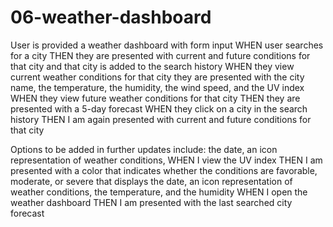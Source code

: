 # 06-weather-dashboard

User is provided a weather dashboard with form input
WHEN user searches for a city
THEN they are presented with current and future conditions for that city and that city is added to the search history
WHEN they view current weather conditions for that city
they are presented with the city name, the temperature, the humidity, the wind speed, and the UV index
WHEN they view future weather conditions for that city
THEN they are presented with a 5-day forecast
WHEN they click on a city in the search history
THEN I am again presented with current and future conditions for that city

Options to be added in further updates include:
the date, an icon representation of weather conditions,
WHEN I view the UV index
THEN I am presented with a color that indicates whether the conditions are favorable, moderate, or severe
that displays the date, an icon representation of weather conditions, the temperature, and the humidity
WHEN I open the weather dashboard
THEN I am presented with the last searched city forecast

